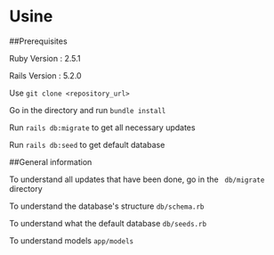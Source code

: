 # Usine

##Prerequisites

Ruby Version : 2.5.1

Rails Version : 5.2.0

Use ```git clone <repository_url>```

Go in the directory and run ```bundle install```

Run ```rails db:migrate``` to get all necessary updates

Run ```rails db:seed``` to get default database

##General information

To understand all updates that have been done, go in the ``` db/migrate``` directory

To understand the database's structure ```db/schema.rb```

To understand what the default database ```db/seeds.rb```

To understand models ```app/models```
